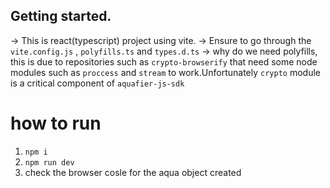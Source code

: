 ## Getting started.
-> This is react(typescript)  project using vite.
-> Ensure to go through the  `vite.config.js` , `polyfills.ts` and `types.d.ts`
-> why do we need polyfills, this is due to repositories such as `crypto-browserify` that need  some node modules such as `proccess` and `stream` to work.Unfortunately `crypto` module is a critical component of  `aquafier-js-sdk`

# how to run 
1. `npm i`
2. `npm run dev`
3. check the browser cosle for the aqua object created